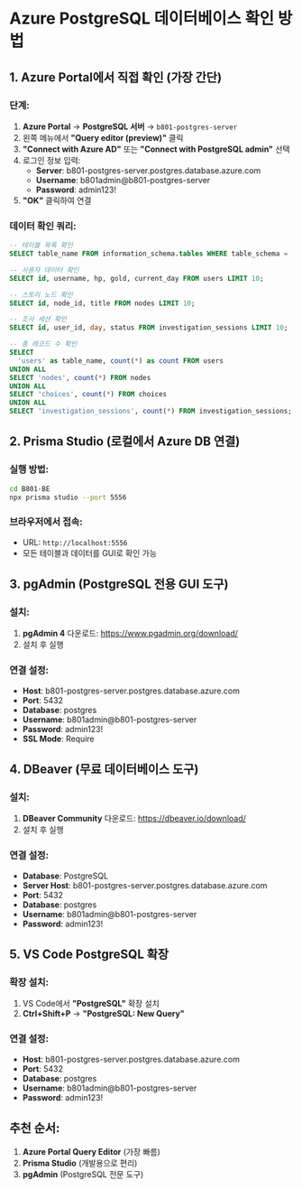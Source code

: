# Azure PostgreSQL 데이터베이스 확인 방법

## 1. Azure Portal에서 직접 확인 (가장 간단)

### 단계:
1. **Azure Portal** → **PostgreSQL 서버** → `b801-postgres-server`
2. 왼쪽 메뉴에서 **"Query editor (preview)"** 클릭
3. **"Connect with Azure AD"** 또는 **"Connect with PostgreSQL admin"** 선택
4. 로그인 정보 입력:
   - **Server**: b801-postgres-server.postgres.database.azure.com
   - **Username**: b801admin@b801-postgres-server
   - **Password**: admin123!
5. **"OK"** 클릭하여 연결

### 데이터 확인 쿼리:
```sql
-- 테이블 목록 확인
SELECT table_name FROM information_schema.tables WHERE table_schema = 'public';

-- 사용자 데이터 확인
SELECT id, username, hp, gold, current_day FROM users LIMIT 10;

-- 스토리 노드 확인
SELECT id, node_id, title FROM nodes LIMIT 10;

-- 조사 세션 확인
SELECT id, user_id, day, status FROM investigation_sessions LIMIT 10;

-- 총 레코드 수 확인
SELECT 
  'users' as table_name, count(*) as count FROM users
UNION ALL
SELECT 'nodes', count(*) FROM nodes
UNION ALL
SELECT 'choices', count(*) FROM choices
UNION ALL
SELECT 'investigation_sessions', count(*) FROM investigation_sessions;
```

## 2. Prisma Studio (로컬에서 Azure DB 연결)

### 실행 방법:
```bash
cd B801-BE
npx prisma studio --port 5556
```

### 브라우저에서 접속:
- URL: `http://localhost:5556`
- 모든 테이블과 데이터를 GUI로 확인 가능

## 3. pgAdmin (PostgreSQL 전용 GUI 도구)

### 설치:
1. **pgAdmin 4** 다운로드: https://www.pgadmin.org/download/
2. 설치 후 실행

### 연결 설정:
- **Host**: b801-postgres-server.postgres.database.azure.com
- **Port**: 5432
- **Database**: postgres
- **Username**: b801admin@b801-postgres-server
- **Password**: admin123!
- **SSL Mode**: Require

## 4. DBeaver (무료 데이터베이스 도구)

### 설치:
1. **DBeaver Community** 다운로드: https://dbeaver.io/download/
2. 설치 후 실행

### 연결 설정:
- **Database**: PostgreSQL
- **Server Host**: b801-postgres-server.postgres.database.azure.com
- **Port**: 5432
- **Database**: postgres
- **Username**: b801admin@b801-postgres-server
- **Password**: admin123!

## 5. VS Code PostgreSQL 확장

### 확장 설치:
1. VS Code에서 **"PostgreSQL"** 확장 설치
2. **Ctrl+Shift+P** → **"PostgreSQL: New Query"**

### 연결 설정:
- **Host**: b801-postgres-server.postgres.database.azure.com
- **Port**: 5432
- **Database**: postgres
- **Username**: b801admin@b801-postgres-server
- **Password**: admin123!

## 추천 순서:
1. **Azure Portal Query Editor** (가장 빠름)
2. **Prisma Studio** (개발용으로 편리)
3. **pgAdmin** (PostgreSQL 전문 도구)
